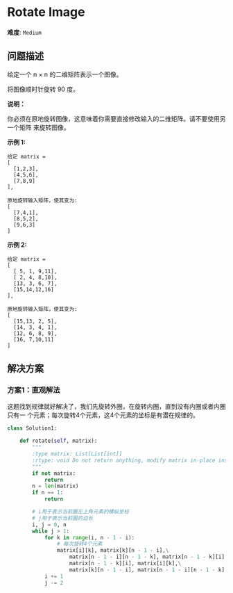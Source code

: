 # Rotate Image

**难度**: `Medium`


## 问题描述

给定一个 n × n 的二维矩阵表示一个图像。

将图像顺时针旋转 90 度。

**说明：**

你必须在原地旋转图像，这意味着你需要直接修改输入的二维矩阵。请不要使用另一个矩阵
来旋转图像。

**示例 1:**

    给定 matrix = 
    [
      [1,2,3],
      [4,5,6],
      [7,8,9]
    ],

    原地旋转输入矩阵，使其变为:
    [
      [7,4,1],
      [8,5,2],
      [9,6,3]
    ]

**示例 2:**

    给定 matrix =
    [
      [ 5, 1, 9,11],
      [ 2, 4, 8,10],
      [13, 3, 6, 7],
      [15,14,12,16]
    ], 

    原地旋转输入矩阵，使其变为:
    [
      [15,13, 2, 5],
      [14, 3, 4, 1],
      [12, 6, 8, 9],
      [16, 7,10,11]
    ]


## 解决方案

### 方案1：直观解法

这题找到规律就好解决了，我们先旋转外圈，在旋转内圈，直到没有内圈或者内圈只有一
个元素；每次旋转4个元素，这4个元素的坐标是有潜在规律的。

```python
class Solution1:

    def rotate(self, matrix):
        """
        :type matrix: List[List[int]]
        :rtype: void Do not return anything, modify matrix in-place instead.
        """
        if not matrix:
            return
        n = len(matrix)
        if n == 1:
            return

        # i用于表示当前圈左上角元素的横纵坐标
        # j用于表示当前圈的边长
        i, j = 0, n
        while j > 1:
            for k in range(i, n - 1 - i):
                # 每次旋转4个元素
                matrix[i][k], matrix[k][n - 1 - i],\
                    matrix[n - 1 - i][n - 1 - k], matrix[n - 1 - k][i] = \
                    matrix[n - 1 - k][i], matrix[i][k],\
                    matrix[k][n - 1 - i], matrix[n - 1 - i][n - 1 - k]
            i += 1
            j -= 2
```
